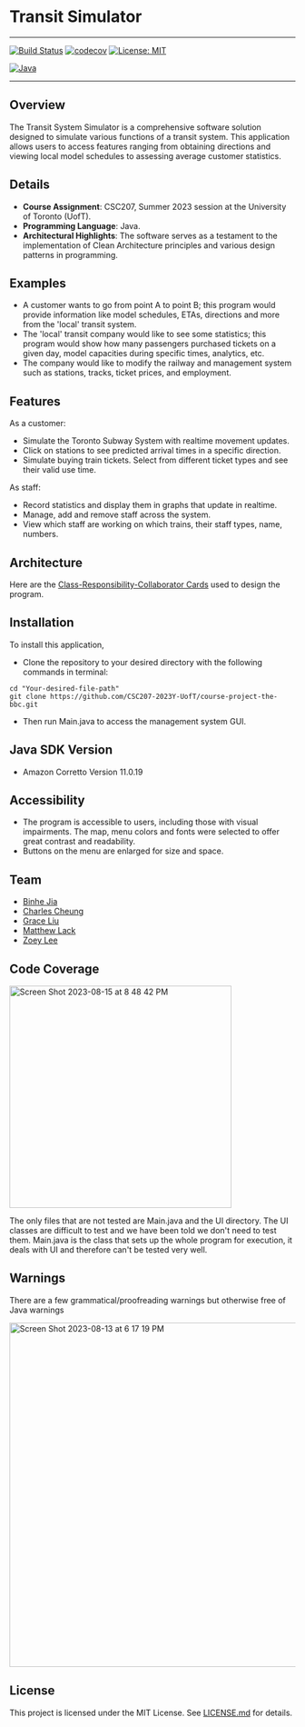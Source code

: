# Transit Simulator #

---
[![Build Status](https://travis-ci.com/CSC207-2023Y-UofT/course-project-the-bbc.svg?branch=main)](https://travis-ci.com/CSC207-2023Y-UofT/course-project-the-bbc)
[![codecov](https://codecov.io/gh/CSC207-2023Y-UofT/course-project-the-bbc/branch/main/graph/badge.svg?token=ZQZQZQZQZQ)](https://codecov.io/gh/CSC207-2023Y-UofT/course-project-the-bbc)
[![License: MIT](https://img.shields.io/badge/License-MIT-yellow.svg)](https://opensource.org/licenses/MIT)

[![Java](https://img.shields.io/badge/java-%23ED8B00.svg?style=for-the-badge&logo=openjdk&logoColor=white)](https://www.java.com/en/)

---


## Overview ##

The Transit System Simulator is a comprehensive software solution designed to simulate various functions of a transit 
system. This application allows users to access features ranging from obtaining directions and viewing local model 
schedules to assessing average customer statistics.


## Details ##

- **Course Assignment**: CSC207, Summer 2023 session at the University of Toronto (UofT).
- **Programming Language**: Java.
- **Architectural Highlights**: The software serves as a testament to the implementation of Clean Architecture principles and various design patterns in programming.


## Examples ##

- A customer wants to go from point A to point B; this program would provide information like model schedules, ETAs, 
directions and more from the 'local' transit system.
- The 'local' transit company would like to see some statistics; this program would show how many passengers purchased 
tickets on a given day, model capacities during specific times, analytics, etc.
- The company would like to modify the railway and management system such as stations, tracks, ticket prices, and employment.


## Features ##

As a customer:
- Simulate the Toronto Subway System with realtime movement updates.
- Click on stations to see predicted arrival times in a specific direction.
- Simulate buying train tickets. Select from different ticket types and see their valid use time.

As staff:
- Record statistics and display them in graphs that update in realtime.
- Manage, add and remove staff across the system.
- View which staff are working on which trains, their staff types, name, numbers.


## Architecture ##

Here are the [Class-Responsibility-Collaborator Cards](https://1drv.ms/o/s!AsmO3TTchzhwgv4tlXWT_oTuhUen_A?e=b8BHb7 "Class-Responsibility-Collaborator Cards") used to design the program.


## Installation ##

To install this application, 
- Clone the repository to your desired directory with the following commands in terminal:
```
cd "Your-desired-file-path"
git clone https://github.com/CSC207-2023Y-UofT/course-project-the-bbc.git
```
- Then run Main.java to access the management system GUI.


## Java SDK Version ##

- Amazon Corretto Version 11.0.19


## Accessibility ##

- The program is accessible to users, including those with visual impairments. The map, menu colors and fonts were selected to offer great contrast and readability.
- Buttons on the menu are enlarged for size and space.


## Team ##

- [Binhe Jia](https://github.com/Binhe-Jia "Jarrett's GitHub page")
- [Charles Cheung](https://github.com/charlescheung22 "Charles' GitHub page")
- [Grace Liu](https://github.com/gracelliu "Grace's GitHub page")
- [Matthew Lack](https://github.com/mattlack15 "Matt's GitHub page")
- [Zoey Lee](https://github.com/zoeyzlee "Zoey's GitHub page")


## Code Coverage ##
<img width="391" alt="Screen Shot 2023-08-15 at 8 48 42 PM" src="https://github.com/CSC207-2023Y-UofT/Transit-Simulator/assets/53711531/af5ac612-710d-4fd8-b444-a3d912f24a6b">

The only files that are not tested are Main.java and the UI directory.
The UI classes are difficult to test and we have been told we don't need to test them.
Main.java is the class that sets up the whole program for execution, it deals with UI and therefore can't be tested very well.

## Warnings ##

There are a few grammatical/proofreading warnings but otherwise free of Java warnings

<img width="606" alt="Screen Shot 2023-08-13 at 6 17 19 PM" src="https://github.com/CSC207-2023Y-UofT/course-project-the-bbc/assets/53711531/683eb123-7e81-480d-a5dd-ccd458e8f7d7">

## License ##

This project is licensed under the MIT License. See [LICENSE.md](LICENSE.md) for details.


